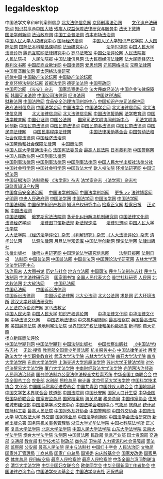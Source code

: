 # legaldesktop
中国法学文章和审判案例信息
<a href="http://211.100.18.62/index.asp">北大法律信息网</a>
<a href="http://ccls.bnu.edu.cn/" target="_blank">京师刑事法治网</a>　　
<a href="http://chl.ruc.edu.cn/" target="_blank">文化遗产法研究网</a>
<a href="http://creativecommons.net.cn/" target="_blank">知识共享@中国大陆</a>
<a href="http://dpls.ruc.edu.cn/" target="_blank">残疾人权益保障法律研究与服务中</a>
<a href="http://e.weibo.com/fatianxia?type=0" target="_blank">法天下微博</a>　 　
<a href="http://fxcxw.org/" target="_blank" >中国法学创新网</a>
<a href="http://fzzfyjy.cupl.edu.cn/" target="_blank" >法治政府网</a>
<a href="http://ghpf.acftu.org/">中国工会普法网</a>
<a href="http://http://www.chinacapitallaw.com/">资本市场法治网</a>     
<a href="http://humanrights.ruc.edu.cn/" target="_blank">中国人民大学人权研究中心</a>
<a href="http://ielaw.uibe.edu.cn/" target="_blank">国际经济法网</a>　　
<a href="http://ipr.ruc.edu.cn/" target="_blank">中国人民大学知识产权学院</a>
<a href="http://jpkc.rucil.com.cn/" target="_blank">人大国际法网</a>
<a href="http://jpkc.rucil.com.cn/" target="_blank">国际法本科精品课程网</a>
<a href="http://jus.cqu.edu.cn/" target="_blank">法治研究中心</a>　　　　
<a href="http://jus.znufe.edu.cn/">法学时评网</a>
<a href="http://law.ruc.edu.cn/flzs/" target="_blank">中国人民大学法律诊所</a>
<a href="http://law.tencent.com/">腾讯互联网法律研究中心</a>
<a href="http://law.xmu.edu.cn/romanlaw">罗马法教室</a>
<a href="http://publaw.znufe.edu.cn/" target="_blank" >中国公法评论网</a>
<a href="http://rmfyb.chinacourt.org">人民法院报</a>     
<a href="http://rmfyb.chinacourt.org/" target="_blank">人民法院报</a>　
<a href="http://rmfyb.chinacourt.org/paper/" target="_blank" >人民法院报</a>
<a href="http://service.law-star.com/" target="_black">中国法律信息网</a>
<a href="http://web.cupl.edu.cn/msjjfxy_xsw/" target="_black">法大民商经济法律网</a>
<a href="http://web.cupl.edu.cn/msjjfxy_xsw/">法大民商经济法</a>     
<a href="http://wenshu.court.gov.cn" target="_blank" >裁判文书网</a>
<a href="http://www.12312.gov.cn/">中国反商业欺诈网</a>
<a href="http://www.acla.org.cn/home/toPage">中国律师网</a>
<a href="http://www.aisixiang.com/" target="_blank" >爱思想网</a>
<a href="http://www.angle.com.tw">元照网络书店</a>
<a href="http://www.angle.com.tw/">元照法律网</a>     
<a href="http://www.antimonopolylaw.cn" target="_blank">中国反垄断法网</a>
<a href="http://www.apcyber-law.com/">亚太网络法律研究</a>     
<a href="http://www.askmylawyer.cn/" target="_black">问律中国</a>
<a href="http://www.bbls.org.cn" target="_blank">中国破产法论坛网</a>
<a href="http://www.bbls.org.cn">中国破产法论坛网</a>     
<a href="http://www.bjelf.com/" target="_blank">北京环境法制论坛网</a>
<a href="http://www.bjfxh.org.cn/">首都法学网</a>
<a href="http://www.bundesverfassungsgericht.de/" target="_blank" >德宪法法院</a>
<a href="http://www.calaw.cn">中国宪政网</a>     
<a href="http://www.calaw.cn/" target="_blank">中国宪治网</a>
<a href="http://www.cazz.net.cn/" target="_blank">《长安》杂志</a>　
<a href="http://www.ccdi.gov.cn/" target="_blank" >国家监察委员会</a>
<a href="http://www.ccelaws.com">法大民商经济法</a>
<a href="http://www.cclpp.com/">中国企业法律保障网</a>
<a href="http://www.ccourt.go.kr/" target="_blank" >韩国宪法法院</a>
<a href="http://www.ccsl.org.cn/" target="_black">中国公司法律网</a>
<a href="http://www.cel.cn/" target="_blank">经济法网</a>　 　
<a href="http://www.cftl.cn">中国财税法网</a>     
<a href="http://www.cftl.net.cn">财税法网</a>
<a href="http://www.chinacourt.org/index.shtml">中国法院网</a>
<a href="http://www.chinafoodsecurity.com/" target="_blank">食品安全治理协同创新中心</a>
<a href="http://www.chinaiprlaw.cn">中国知识产权司法保护网</a>     
<a href="http://www.chinalaw.gov.cn/" target="_blank" >政府法制信息网</a>
<a href="http://www.chinalaw.org.cn">中国法学会网</a>
<a href="http://www.chinalaw.org.cn/" target="_black">中国法学会</a>
<a href="http://www.chinalaw.org.cn/" target="_blank" >中国法学会网</a>
<a href="http://www.chinalawinfo.com/" target="_black">北大法律信息网</a>
<a href="http://www.chinalawinfo.com/" target="_blank">北大法律信息网</a>　　
<a href="http://www.chinalawinfo.com/">北大法律信息网</a>
<a href="http://www.chinalawinfo.com/index.aspx" target="_blank" >北大法律信息网</a>
<a href="http://www.chinalegalaid.gov.cn/">中国法律援助网</a>
<a href="http://www.chinalegaleducation.com/" target="_blank" >法学教育网</a>
<a href="http://www.chinalegaleducation.com/" target="_blank">中国法学教育网</a>
<a href="http://www.chinanotary.org/">中国公证网</a>
<a href="http://www.chinapublaw.com/" target="_blank">中国公法网</a> 　
<a href="http://www.cicjc.com.cn/" target="_blank">国家司法文明协同创新中心</a> 　
<a href="http://www.cicjc.com.cn/zh" target="_blank" >司法文明协同创新</a>
<a href="http://www.civillaw.com.cn">中国民商法律网</a>
<a href="http://www.civillaw.com.cn/" target="_black">中国民商法律网</a>
<a href="http://www.civillaw.com.cn/" target="_blank" >中国民商事法律网</a>
<a href="http://www.civillaw.com.cn/" target="_blank">中国民商法律网</a>
<a href="http://www.civillaw.com.cn/" target="_blank">中国民商法律网</a> 　
<a href="http://www.civilprocedurelaw.cn/" target="_blank">中国民事程序法律网</a>　　　　
<a href="http://www.claf.com.cn/">中国法律援助基金会</a>
<a href="http://www.clsslaw.cn/" target="_blank">中国劳动法和社会保障法律网</a>
<a href="http://www.cnela.com/default.asp">中国经济法治网</a>     
<a href="http://www.cnlsslaw.com/" target="_blank">中国劳动和社会保障法律网</a>　
<a href="http://www.commerciallaw.com.cn/">中国商法网</a>     
<a href="http://www.commonlaw.cn/" target="_blank">中国人民大学普通法中心</a>
<a href="http://www.conseil-constitutionnel.fr/" target="_blank" >法国宪法委员会</a>
<a href="http://www.court.gov.cn/" target="_blank" >最高人民法院</a>
<a href="http://www.courts.go.jp/" target="_blank" >日本裁判所</a>
<a href="http://www.cpd.com.cn/">中国警察网</a>
<a href="http://www.cppcc.gov.cn/" target="_blank" >中国人民政协网</a>
<a href="http://www.criminallaw.com.cn">中国刑事法律网</a>     
<a href="http://www.criminallaw.com.cn/" target="_blank" >中国刑事法律网</a>
<a href="http://www.criminallaw.com.cn/" target="_blank">中国刑事法律网</a>
<a href="http://www.criminallaw.com.cn/" target="_blank">中国刑事法律网</a>
<a href="http://www.crup.com.cn/fl/" target="_blank">中国人民大学出版社法律分社</a>
<a href="http://www.cssn.cn">中国社会科学网</a>
<a href="http://www.cssn.cn/" target="_blank" >中国社会科学网</a>
<a href="http://www.cupl.edu.cn/" target="_black">中国政法大学</a>
<a href="http://www.echr.coe.int/echr/" target="_blank" >欧人权法院</a>
<a href="http://www.enlaw.org">环境法研究网</a>
<a href="http://www.evidencelaw.net">中国证据法网</a>     
<a href="http://www.evidencelaw.net/" target="_blank">中国证据法网</a>
<a href="http://www.fawan.com/" target="_blank">法制晚报</a>
<a href="http://www.faxuejia.org.cn/" target="_blank">《法学家》杂志</a>
<a href="http://www.faxuejia.org.cn/CN/volumn/home.shtml" target="_blank" >法学家杂志</a>
<a href="http://www.faxuejia.org.cn/CN/volumn/home.shtml">《法学家》杂志社</a>     
<a href="http://www.fengxiaoqingip.com">冯晓青知识产权网</a>     
<a href="http://www.foodlaw.cn/" target="_blank">中国食品安全法治网</a>　
<a href="http://www.fxcxw.org/" target="_black">中国法学创新网</a>
<a href="http://www.fxcxw.org/" target="_blank">中国法学创新网</a>　
<a href="http://www.fxcxw.org/index.php/Home/Index/fxdh2.html"> 更多 &gt;&gt;</a>
<a href="http://www.fyfz.cn/" target="_blank">法律博客网</a> 　
<a href="http://www.gmw.cn/">光明网</a>
<a href="http://www.gov.cn/" target="_blank" >中央人民政府网</a>
<a href="http://www.iolaw.org.cn/" target="_black">中国法学网</a>
<a href="http://www.iolaw.org.cn/" target="_blank" >中国法学网</a>
<a href="http://www.iolaw.org.cn/index.asp">中国法学网</a>
<a href="http://www.iolaw.org.cn/index.asp">中国法学网</a>     
<a href="http://www.iolawjm.org.cn">中国法硕网</a>
<a href="http://www.ipr.gov.cn/">中国保护知识产权网</a>
<a href="http://www.iprcn.com">知识产权研究中心</a>
<a href="http://www.jcrb.com/" target="_blank" >检察正义网</a>
<a href="http://www.jcrb.com/" target="_blank">检察日报</a>　
<a href="http://www.jcrb.com/">正义网</a>
<a href="http://www.jus.cn">中国法理网</a>     
<a href="http://www.jus.cn/" target="_blank">中国法理网</a>　
<a href="http://www.ksrf.ru" target="_blank" >俄罗斯宪法法院网</a>
<a href="http://www.law-adr.com.cn/" target="_blank">多元化纠纷解决机制研究网</a>
<a href="http://www.law-culture.com/index.asp" target="_blank">中国法律文化网</a>　
<a href="http://www.law-economics.cn/" target="_blank">法律经济学网</a>　　
<a href="http://www.law-lib.com/law/" target="_blank" >法律图书馆新法规</a>
<a href="http://www.law-lib.com/law/" target="_blank">新法规速递</a>　　
<a href="http://www.law-thinker.com">法律思想网</a>
<a href="http://www.law.ruc.edu.cn">中国人民大学法学院</a>     
<a href="http://www.law.ruc.edu.cn/" target="_blank" >人大法学院</a>
<a href="http://www.law.ruc.edu.cn/jjfxpl/" target="_blank">《经济法学评论》杂志</a>
<a href="http://www.law.ruc.edu.cn/pjyj/" target="_blank">《判解研究》杂志</a>
<a href="http://www.law.ruc.edu.cn/rendaflpl/" target="_blank">《人大法律评论》杂志</a>
<a href="http://www.law.tsinghua.edu.cn/tsinghuapublaw/" target="_blank">清华公法网</a>　　
<a href="http://www.lawbank.com.tw/" target="_blank" >法源法律网</a>
<a href="http://www.lawdata.com.cn">月旦法学知识库</a>
<a href="http://www.lawinnovation.com">中国法学创新网</a>
<a href="http://www.lawintime.com">理论法学网</a>
<a href="http://www.lawpress.com.cn">法律出版社</a>     
<a href="http://www.lawpress.com.cn/" target="_blank">法律出版社</a>　
<a href="http://www.lawyerstudy.com.cn/" target="_blank">律师业务研究网</a>
<a href="http://www.legal-theory.org/" target="_blank">中国理论法学研究信息网</a>　　
<a href="http://www.legaldaily.com.cn/" target="_blank" >法制日报网</a>
<a href="http://www.legaldaily.com.cn/" target="_blank">法制日报</a>　
<a href="http://www.legaldaily.com.cn/">法制网</a>
<a href="http://www.legalinfo.gov.cn">中国普法网</a>
<a href="http://www.legalinfo.gov.cn/" target="_blank" >中国普法网</a>
<a href="http://www.legalinfo.gov.cn/">中国普法网</a>
<a href="http://www.legaltheory.com.cn">中国理论法学研究网</a>
<a href="http://www.legaltheory.com.cn">吉林大学理论法学研究中心</a>     
<a href="http://www.legalweekly.cn/">法治周末</a>
<a href="http://www.lib.ruc.edu.cn/" target="_blank" >人大图书馆</a>
<a href="http://www.lishiyushehui.cn/" target="_blank">历史与社会</a>
<a href="http://www.locallaw.gov.cn/dflfw/Desktop.aspx?PATH=dflfw/sy" target="_blank" >地方立法网</a>
<a href="http://www.moj.gov.cn/zgsfzz/node_44148.htm">中国司法</a>
<a href="http://www.mzyfz.com/" target="_blank">民主与法制杂志社</a>
<a href="http://www.mzyfz.com/">民主与法制网</a>
<a href="http://www.niujinlaw.com/" target="_blank">牛津法律研究网</a>　
<a href="http://www.nlc.cn/" target="_blank" >国家图书馆</a>
<a href="http://www.npc.gov.cn/" target="_blank" >全国人民代表大会</a>
<a href="http://www.pacilution.com/index.asp" target="_blank" >普世社科研究</a>
<a href="http://www.people.com.cn/">人民网</a>
<a href="http://www.pkusoftlaw.com/" target="_blank" >北大软法网</a>
<a href="http://www.pkusoftlaw.com/" target="_blank">北大软法网</a>　　
<a href="http://www.privatelaw.com.cn">中国私法网</a>     
<a href="http://www.privatelaw.com.cn/" target="_blank">中国私法网</a>　　
<a href="http://www.procedurallaw.cn">中国诉讼法律网</a>     
<a href="http://www.procedurallaw.cn/" target="_blank">中国诉讼法律网</a>　　
<a href="http://www.procedurallaw.cn/zh" target="_blank" >中国诉讼法律网</a>
<a href="http://www.publiclaw.cn/" target="_blank" >北大公法网</a>
<a href="http://www.publiclaw.cn/index.asp" target="_blank">北大公法网</a>
<a href="http://www.qstheory.cn/">求是网</a>
<a href="http://www.riel.whu.edu.cn/" target="_blank" >武大环境法所</a>
<a href="http://www.riel.whu.edu.cn/">武汉大学环境法研究所</a>     
<a href="http://www.rmfysszc.gov.cn/">人民法院诉讼资产网</a>
<a href="http://www.romanlaw.cn/">罗马法教室</a>     
<a href="http://www.ruc.edu.cn/" target="_blank" >中国人民大学</a>
<a href="http://www.ruc.edu.cn/" target="_blank">中国人民大学</a>
<a href="http://www.rucipr.com/" target="_blank">知识产权评论网</a>　　
<a href="http://www.ruclcc.com/" target="_blank" >中华法律文化网</a>
<a href="http://www.ruclcc.com/" target="_blank">中华法律文化网</a>
<a href="http://www.ruclcc.com/default1.asp" target="_blank">中华法律文化网</a> 　
<a href="http://www.rurallandlaw.cn">中国农地法律网</a>
<a href="http://www.scopsr.gov.cn/" target="_blank" >中央机构编制网</a>
<a href="http://www.spp.gov.cn/" target="_blank" >最高检察院</a>
<a href="http://www.supremecourt.uk/" target="_blank" >英国最高法院网</a>
<a href="http://www.supremecourtus.gov/" target="_blank" >美国最高法院</a>
<a href="http://www.vfgh.gv.at/cms/vfgh-site/index.html" target="_blank" >奥地利宪法法院</a>
<a href="http://www.wipo.int/wipolex/zh" target="_blank">世界知识产权法律和条约数据库</a>
<a href="http://www.xinhuanet.com/">新华网</a>
<a href="http://www.yandayuanzhao.com">燕大元照</a>     
<a href="http://www.yanglx.com">杨立新民商法评论</a>     
<a href="http://www.zgfxqk.org.cn/Index.shtml">中国法学期刊网</a>
<a href="http://www.zgfxqk.org.cn/WKA3/WebPublication/index.aspx?mid=zgfx" target="_blank" >中国法学期刊</a>
<a href="http://www.zgfzs.com/" target="_blank">中国法制出版社</a>　
<a href="http://www.zgjccbs.com/" target="_blank">中国检察出版社</a>　
<a href="http://zgfxqk.org.cn/" target="_blank">《中国法学》杂志社</a>　
<a href="https://www.itslaw.com/" target="_blank" >无讼·搜索</a>
<a href="https://www.qspfw.edu.cn/">教育部全国青少年普法网</a>
<a target="_blank" href="http://123.232.109.130:81/Column/Column_Template4.aspx?ColumnID=358">机关服务中心</a>
<a target="_blank" href="http://123.232.109.130:81/Column/Column_Template4.aspx?ColumnID=360">中国法律年鉴社</a>
<a target="_blank" href="http://202.202.80.13/default.aspx">西南政法大学</a>
<a target="_blank" href="http://210.51.191.69:8080/index.jsp">中华职业教育社</a>
<a target="_blank" href="http://fxy.whu.edu.cn/">武汉大学法学院</a>
<a target="_blank" href="http://law.jlu.edu.cn/">吉林大学法学院</a>
<a target="_blank" href="http://law.nankai.edu.cn/Page/Default.aspx">南开大学法学院</a>
<a target="_blank" href="http://law.nju.edu.cn/">南京大学法学院</a>
<a target="_blank" href="http://law.seu.edu.cn/">东南大学法学院</a>
<a target="_blank" href="http://law.sjtu.edu.cn/">上海交通大学凯原法学院</a>
<a target="_blank" href="http://law.suda.edu.cn/">苏州大学王健法学院</a>
<a target="_blank" href="http://law.uibe.edu.cn/">对外经济贸易大学法学院</a>
<a target="_blank" href="http://law.xmu.edu.cn/">厦门大学法学院</a>
<a target="_blank" href="http://law.znufe.edu.cn/">中南财经政法大学法学院</a>
<a target="_blank" href="http://legal.gmw.cn/">光明网法治频道</a>
<a target="_blank" href="http://legal.people.com.cn/">人民网法治频道</a>
<a target="_blank" href="http://search.chinalaw.gov.cn/search2.html">国务院法制办公室法律法规全文检索系统</a>
<a target="_blank" href="http://www.acfic.org.cn/publicfiles/business/htmlfiles/qggsl/index.html">中华全国工商联合会</a>
<a target="_blank" href="http://www.acftu.net/">中华全国总工会</a>
<a target="_blank" href="http://www.agri.gov.cn/">农业部</a>
<a target="_blank" href="http://www.agri.gov.cn/">水利部</a>
<a target="_blank" href="http://www.aqsiq.gov.cn/">质检总局</a>
<a target="_blank" href="http://www.audit.gov.cn/cysite/chpage/c1/">审计署</a>
<a target="_blank" href="http://www.bnulaw.com/cn/">北京师范大学法学院</a>
<a target="_blank" href="http://www.cast.org.cn/n435777/index.html">中国科学技术协会</a>
<a target="_blank" href="http://www.ccnt.gov.cn/">文化部</a>
<a target="_blank" href="http://www.ccpit.org/">中国国际贸易促进委员会</a>
<a target="_blank" href="http://www.ccyl.org.cn/">中国共青团</a>
<a target="_blank" href="http://www.cdpf.org.cn/">中国残疾人联合会</a>
<a target="_blank" href="http://www.cea.gov.cn/manage/html/8a8587881632fa5c0116674a018300cf/index.html">中国地震局</a>
<a target="_blank" href="http://www.cflac.org.cn/">中国文学艺术界联合会</a>
<a target="_blank" href="http://www.china-mor.gov.cn/">铁道部</a>
<a target="_blank" href="http://www.chinacourt.org/index.shtml">中国法院网</a>
<a target="_blank" href="http://www.chinapeace.gov.cn/">中国长安网</a>
<a target="_blank" href="http://www.chinapop.gov.cn/">国家人口计生委</a>
<a target="_blank" href="http://www.chinaql.org/">中华全国归国华侨联合会</a>
<a target="_blank" href="http://www.chinasafety.gov.cn/newpage/">国家安监总局</a>
<a target="_blank" href="http://www.chinasafety.gov.cn/newpage/">国家档案局</a>
<a target="_blank" href="http://www.chinatax.gov.cn/n8136506/index.html">海关总署</a>
<a target="_blank" href="http://www.chinatax.gov.cn/n8136506/index.html">税务总局</a>
<a target="_blank" href="http://www.chinawriter.com.cn/">中国作家协会</a>
<a target="_blank" href="http://www.cin.gov.cn/">住房和城市建设部</a>
<a target="_blank" href="http://www.clec.org.cn/">中国法学学术交流中心</a>
<a target="_blank" href="http://www.cls.org.cn/Default.shtml">中国法学会培训中心</a>
<a target="_blank" href="http://www.cma.gov.cn/">气象局</a>
<a target="_blank" href="http://www.cnta.gov.cn/">旅游局</a>
<a target="_blank" href="http://www.cnta.gov.cn/">统计局</a>
<a target="_blank" href="http://www.costind.gov.cn/n435777/index.html">国际科工委</a>
<a target="_blank" href="http://www.court.gov.cn/">最高人民法院</a>
<a target="_blank" href="http://www.cpaffc.org.cn/">中国对外友好协会</a>
<a target="_blank" href="http://www.cpd.com.cn/">中国警察网</a>
<a target="_blank" href="http://www.cpifa.org/">中国外交协会</a>
<a target="_blank" href="http://www.cupl.edu.cn/">中国政法大学</a>
<a target="_blank" href="http://www.ecupl.edu.cn/">华东政法大学</a>
<a target="_blank" href="http://www.fmprc.gov.cn/chn/gxh/tyb/">外交部</a>
<a target="_blank" href="http://www.forestry.gov.cn/">国家林业局</a>
<a target="_blank" href="http://www.fxcxw.org.cn/">中国法学创新网</a>
<a target="_blank" href="http://www.fxcxw.org/index.php/Home/Xinxi/index.html">中国法学会法治研究所</a>
<a target="_blank" href="http://www.gapp.gov.cn/cms/html/21/index.html">新闻出版总署</a>
<a target="_blank" href="http://www.ggj.gov.cn/">国务院机关事务管理局</a>
<a target="_blank" href="http://www.ghls.zju.edu.cn/chinese/">浙江大学光华法学院</a>
<a target="_blank" href="http://www.iolaw.org.cn/">中国社科院法学所</a>
<a target="_blank" href="http://www.jcrb.com/">正义网</a>
<a target="_blank" href="http://www.law.fudan.edu.cn/cn/Default.html">复旦大学法学院</a>
<a target="_blank" href="http://www.law.pku.edu.cn/">北京大学法学院</a>
<a target="_blank" href="http://www.law.ruc.edu.cn/">中国人民大学法学院</a>
<a target="_blank" href="http://www.law.sdu.edu.cn/default.site">山东大学法学院</a>
<a target="_blank" href="http://www.law.ynu.edu.cn/">云南大学法学院</a>
<a target="_blank" href="http://www.law.ytu.edu.cn/">烟台大学法学院</a>
<a target="_blank" href="http://www.legaldaily.com.cn/">法制网</a>
<a target="_blank" href="http://www.legalinfo.gov.cn/">中国普法网</a>
<a target="_blank" href="http://www.mca.gov.cn/">民政部</a>
<a target="_blank" href="http://www.miit.gov.cn/n11293472/index.html">信息产业部</a>
<a target="_blank" href="http://www.mlr.gov.cn/">国土资源部</a>
<a target="_blank" href="http://www.moc.gov.cn/">交通部</a>
<a target="_blank" href="http://www.moc.org.cn/">交通部</a>
<a target="_blank" href="http://www.moe.edu.cn/">教育部</a>
<a target="_blank" href="http://www.moe.edu.cn/">科学技术部</a>
<a target="_blank" href="http://www.mof.gov.cn/">财政部</a>
<a target="_blank" href="http://www.mofcom.gov.cn/">商务部</a>
<a target="_blank" href="http://www.moh.gov.cn/publicfiles//business/htmlfiles/wsb/index.htm">卫生部</a>
<a target="_blank" href="http://www.mohrss.gov.cn/index.html">人力资源和社会保障部</a>
<a target="_blank" href="http://www.moj.gov.cn/">司法部</a>
<a target="_blank" href="http://www.mos.gov.cn/Template/home/index.html">监察部</a>
<a target="_blank" href="http://www.mps.gov.cn/n16/index.html">公安部</a>
<a target="_blank" href="http://www.mps.gov.cn/n16/index.html">最高人民法院</a>
<a target="_blank" href="http://www.mzyfz.com">民主与法制社</a>
<a target="_blank" href="http://www.redcross.org.cn/">中国红十字会</a>
<a target="_blank" href="http://www.rmfz.org.cn/">人民法治网</a>
<a target="_blank" href="http://www.sach.gov.cn/">文物局</a>
<a target="_blank" href="http://www.safe.gov.cn/model_safe/index.html">国家外汇管理局</a>
<a target="_blank" href="http://www.saic.gov.cn/">工商总局</a>
<a target="_blank" href="http://www.sarft.gov.cn/">国家广电总局</a>
<a target="_blank" href="http://www.sasac.gov.cn/n1180/index.html">国资委</a>
<a target="_blank" href="http://www.sclf.org/">宋庆龄基金会</a>
<a target="_blank" href="http://www.sdpc.gov.cn/">国家发改委</a>
<a target="_blank" href="http://www.seac.gov.cn/gjmw/index.htm">国家民委</a>
<a target="_blank" href="http://www.sport.gov.cn/n16/index.html">体育总局</a>
<a target="_blank" href="http://www.sport.gov.cn/n16/index.html">民用航空局</a>
<a target="_blank" href="http://www.spp.gov.cn/">最高人民检察院</a>
<a target="_blank" href="http://www.spp.gov.cn/">最高人民检察院</a>
<a target="_blank" href="http://www.tailian.org.cn/n1080/index.html">中华全国台湾同胞联谊会</a>
<a target="_blank" href="http://www.tsinghua.edu.cn/publish/law/">清华大学法学院</a>
<a target="_blank" href="http://www.women.org.cn/">中华全国妇女联合会</a>
<a target="_blank" href="http://www.wrsa.net/">欧美同学会</a>
<a target="_blank" href="http://www.xinhuanet.com/zgjx/">中华全国新闻工作者协会</a>
<a target="_blank" href="http://www.zgflzxzx.org/">中国法律咨询中心</a>
<a target="_blank" href="http://www.zgfxjljjh.org/">中国法学交流基金会</a>
<a target="_blank" href="http://www.zgfxqk.org.cn">中国法学杂志社</a>
<a target="_blank" href="http://www.zhb.gov.cn/">环保总局</a>
​       
